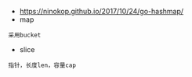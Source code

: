 
- https://ninokop.github.io/2017/10/24/go-hashmap/
- map
```
采用bucket
```

- slice
```
指针，长度len，容量cap
```